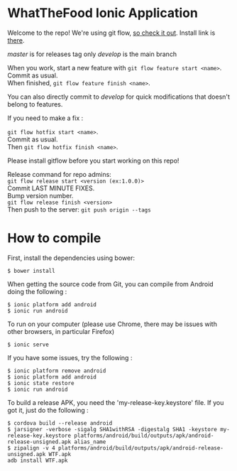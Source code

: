 # WhatTheFood Ionic Application

Welcome to the repo!
We're using git flow, [so check it out](http://jeffkreeftmeijer.com/2010/why-arent-you-using-git-flow/).
Install link is [there](https://github.com/nvie/gitflow/wiki/Installation).

_master_ is for releases tag only
_develop_ is the main branch

When you work, start a new feature with `git flow feature start <name>`.  
Commit as usual.  
When finished, `git flow feature finish <name>`.  

You can also directly commit to _develop_ for quick modifications that doesn't belong to features.

If you need to make a fix :

`git flow hotfix start <name>`.  
Commit as usual.  
Then `git flow hotfix finish <name>`.  

Please install gitflow before you start working on this repo!

Release command for repo admins:  
`git flow release start <version (ex:1.0.0)>`  
Commit LAST MINUTE FIXES.  
Bump version number.  
`git flow release finish <version>`  
Then push to the server: `git push origin --tags`

# How to compile

First, install the dependencies using bower:

```
$ bower install
```

When getting the source code from Git, you can compile from Android doing the following :

```
$ ionic platform add android
$ ionic run android
```

To run on your computer (please use Chrome, there may be issues with other browsers, in particular Firefox)

```
$ ionic serve
```

If you have some issues, try the following :

```
$ ionic platform remove android
$ ionic platform add android
$ ionic state restore
$ ionic run android
```

To build a release APK, you need the 'my-release-key.keystore' file. If you got it, just do the following :

```
$ cordova build --release android
$ jarsigner -verbose -sigalg SHA1withRSA -digestalg SHA1 -keystore my-release-key.keystore platforms/android/build/outputs/apk/android-release-unsigned.apk alias_name
$ zipalign -v 4 platforms/android/build/outputs/apk/android-release-unsigned.apk WTF.apk
adb install WTF.apk
```
